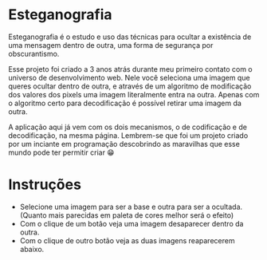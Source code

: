 # Esteganografia 

Esteganografia é o estudo e uso das técnicas para ocultar a existência de uma mensagem dentro de outra, uma forma de segurança por obscurantismo.

Esse projeto foi criado a 3 anos atrás durante meu primeiro contato com o universo de desenvolvimento web. Nele você seleciona uma imagem que queres ocultar dentro de outra, e através de um algoritmo de modificação dos valores dos pixels uma imagem literalmente entra na outra. Apenas com o algoritmo certo para decodificação é possível retirar uma imagem da outra. 

A aplicação aqui já vem com os dois mecanismos, o de codificação e de decodificação, na mesma página. Lembrem-se que foi um projeto criado por um inciante em programação descobrindo as maravilhas que esse mundo pode ter permitir criar 😁

# Instruções

- Selecione uma imagem para ser a base e outra para ser a ocultada. (Quanto mais parecidas em paleta de cores melhor será o efeito)
- Com o clique de um botão veja uma imagem desaparecer dentro da outra.
- Com o clique de outro botão veja as duas imagens reaparecerem abaixo.


